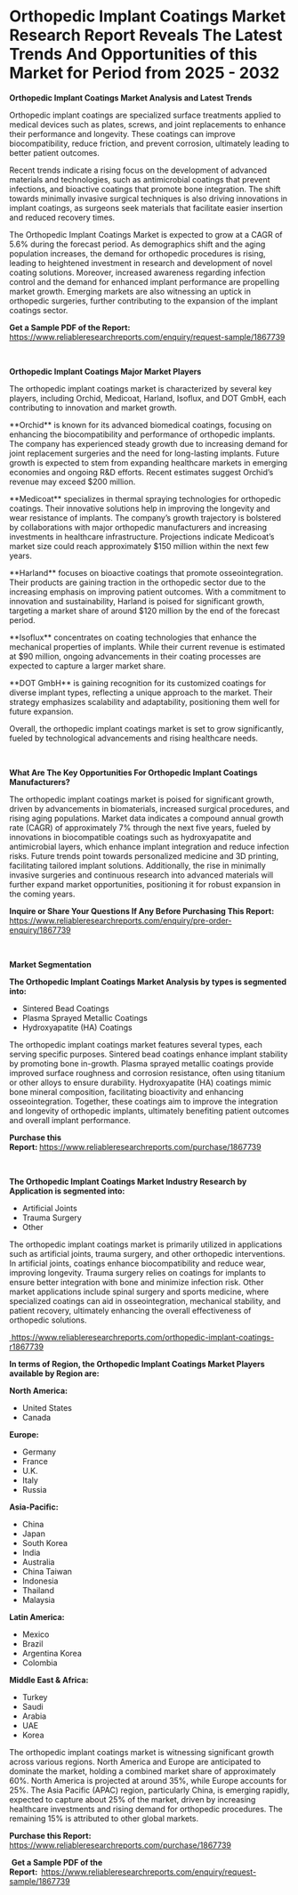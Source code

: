 <p><h1>Orthopedic Implant Coatings Market Research Report Reveals The Latest Trends And Opportunities of this Market for Period from 2025 - 2032</h1></p><p><strong>Orthopedic Implant Coatings Market Analysis and Latest Trends</strong></p>
<p><p>Orthopedic implant coatings are specialized surface treatments applied to medical devices such as plates, screws, and joint replacements to enhance their performance and longevity. These coatings can improve biocompatibility, reduce friction, and prevent corrosion, ultimately leading to better patient outcomes. </p><p>Recent trends indicate a rising focus on the development of advanced materials and technologies, such as antimicrobial coatings that prevent infections, and bioactive coatings that promote bone integration. The shift towards minimally invasive surgical techniques is also driving innovations in implant coatings, as surgeons seek materials that facilitate easier insertion and reduced recovery times. </p><p>The Orthopedic Implant Coatings Market is expected to grow at a CAGR of 5.6% during the forecast period. As demographics shift and the aging population increases, the demand for orthopedic procedures is rising, leading to heightened investment in research and development of novel coating solutions. Moreover, increased awareness regarding infection control and the demand for enhanced implant performance are propelling market growth. Emerging markets are also witnessing an uptick in orthopedic surgeries, further contributing to the expansion of the implant coatings sector.</p></p>
<p><strong>Get a Sample PDF of the Report:&nbsp;</strong> <a href="https://www.reliableresearchreports.com/enquiry/request-sample/1867739?utm_campaign=3370&utm_medium=2&utm_source=Github&utm_content=ia&utm_term=19042025&utm_id=orthopedic-implant-coatings">https://www.reliableresearchreports.com/enquiry/request-sample/1867739</a></p>
<p>&nbsp;</p>
<p><strong>Orthopedic Implant Coatings Major Market Players</strong></p>
<p><p>The orthopedic implant coatings market is characterized by several key players, including Orchid, Medicoat, Harland, Isoflux, and DOT GmbH, each contributing to innovation and market growth.</p><p>**Orchid** is known for its advanced biomedical coatings, focusing on enhancing the biocompatibility and performance of orthopedic implants. The company has experienced steady growth due to increasing demand for joint replacement surgeries and the need for long-lasting implants. Future growth is expected to stem from expanding healthcare markets in emerging economies and ongoing R&D efforts. Recent estimates suggest Orchid’s revenue may exceed $200 million.</p><p>**Medicoat** specializes in thermal spraying technologies for orthopedic coatings. Their innovative solutions help in improving the longevity and wear resistance of implants. The company’s growth trajectory is bolstered by collaborations with major orthopedic manufacturers and increasing investments in healthcare infrastructure. Projections indicate Medicoat’s market size could reach approximately $150 million within the next few years.</p><p>**Harland** focuses on bioactive coatings that promote osseointegration. Their products are gaining traction in the orthopedic sector due to the increasing emphasis on improving patient outcomes. With a commitment to innovation and sustainability, Harland is poised for significant growth, targeting a market share of around $120 million by the end of the forecast period.</p><p>**Isoflux** concentrates on coating technologies that enhance the mechanical properties of implants. While their current revenue is estimated at $90 million, ongoing advancements in their coating processes are expected to capture a larger market share.</p><p>**DOT GmbH** is gaining recognition for its customized coatings for diverse implant types, reflecting a unique approach to the market. Their strategy emphasizes scalability and adaptability, positioning them well for future expansion.</p><p>Overall, the orthopedic implant coatings market is set to grow significantly, fueled by technological advancements and rising healthcare needs.</p></p>
<p>&nbsp;</p>
<p><strong>What Are The Key Opportunities For Orthopedic Implant Coatings Manufacturers?</strong></p>
<p><p>The orthopedic implant coatings market is poised for significant growth, driven by advancements in biomaterials, increased surgical procedures, and rising aging populations. Market data indicates a compound annual growth rate (CAGR) of approximately 7% through the next five years, fueled by innovations in biocompatible coatings such as hydroxyapatite and antimicrobial layers, which enhance implant integration and reduce infection risks. Future trends point towards personalized medicine and 3D printing, facilitating tailored implant solutions. Additionally, the rise in minimally invasive surgeries and continuous research into advanced materials will further expand market opportunities, positioning it for robust expansion in the coming years.</p></p>
<p><strong>Inquire or Share Your Questions If Any Before Purchasing This Report:</strong> <a href="https://www.reliableresearchreports.com/enquiry/pre-order-enquiry/1867739?utm_campaign=3370&utm_medium=2&utm_source=Github&utm_content=ia&utm_term=19042025&utm_id=orthopedic-implant-coatings">https://www.reliableresearchreports.com/enquiry/pre-order-enquiry/1867739</a></p>
<p>&nbsp;</p>
<p><strong>Market Segmentation</strong></p>
<p><strong>The Orthopedic Implant Coatings Market Analysis by types is segmented into:</strong></p>
<p><ul><li>Sintered Bead Coatings</li><li>Plasma Sprayed Metallic Coatings</li><li>Hydroxyapatite (HA) Coatings</li></ul></p>
<p><p>The orthopedic implant coatings market features several types, each serving specific purposes. Sintered bead coatings enhance implant stability by promoting bone in-growth. Plasma sprayed metallic coatings provide improved surface roughness and corrosion resistance, often using titanium or other alloys to ensure durability. Hydroxyapatite (HA) coatings mimic bone mineral composition, facilitating bioactivity and enhancing osseointegration. Together, these coatings aim to improve the integration and longevity of orthopedic implants, ultimately benefiting patient outcomes and overall implant performance.</p></p>
<p><strong>Purchase this Report:&nbsp;</strong><a href="https://www.reliableresearchreports.com/purchase/1867739?utm_campaign=3370&utm_medium=2&utm_source=Github&utm_content=ia&utm_term=19042025&utm_id=orthopedic-implant-coatings">https://www.reliableresearchreports.com/purchase/1867739</a></p>
<p>&nbsp;</p>
<p><strong>The Orthopedic Implant Coatings Market Industry Research by Application is segmented into:</strong></p>
<p><ul><li>Artificial Joints</li><li>Trauma Surgery</li><li>Other</li></ul></p>
<p><p>The orthopedic implant coatings market is primarily utilized in applications such as artificial joints, trauma surgery, and other orthopedic interventions. In artificial joints, coatings enhance biocompatibility and reduce wear, improving longevity. Trauma surgery relies on coatings for implants to ensure better integration with bone and minimize infection risk. Other market applications include spinal surgery and sports medicine, where specialized coatings can aid in osseointegration, mechanical stability, and patient recovery, ultimately enhancing the overall effectiveness of orthopedic solutions.</p></p>
<p><a href="https://www.reliableresearchreports.com/orthopedic-implant-coatings-r1867739?utm_campaign=3370&utm_medium=2&utm_source=Github&utm_content=ia&utm_term=19042025&utm_id=orthopedic-implant-coatings">&nbsp;https://www.reliableresearchreports.com/orthopedic-implant-coatings-r1867739</a></p>
<p><strong>In terms of Region, the Orthopedic Implant Coatings Market Players available by Region are:</strong></p>
<p>
    <p> <strong> North America: </strong>
        <ul>
            <li>United States</li>
            <li>Canada</li>
        </ul>
        </p> 
    <p> <strong> Europe: </strong>
        <ul>
            <li>Germany</li>
            <li>France</li>
            <li>U.K.</li>
            <li>Italy</li>
            <li>Russia</li>
        </ul>
        </p> 
    <p> <strong> Asia-Pacific: </strong>
        <ul>
            <li>China</li>
            <li>Japan</li>
            <li>South Korea</li>
            <li>India</li>
            <li>Australia</li>
            <li>China Taiwan</li>
            <li>Indonesia</li>
            <li>Thailand</li>
            <li>Malaysia</li>
        </ul>
        </p> 
    <p> <strong> Latin America: </strong>
        <ul>
            <li>Mexico</li>
            <li>Brazil</li>
            <li>Argentina Korea</li>
            <li>Colombia</li>
        </ul>
        </p> 
    <p> <strong> Middle East & Africa: </strong>
        <ul>
            <li>Turkey</li>
            <li>Saudi</li>
            <li>Arabia</li>
            <li>UAE</li>
            <li>Korea</li>
        </ul>
    </p>
    </p>
<p><p>The orthopedic implant coatings market is witnessing significant growth across various regions. North America and Europe are anticipated to dominate the market, holding a combined market share of approximately 60%. North America is projected at around 35%, while Europe accounts for 25%. The Asia Pacific (APAC) region, particularly China, is emerging rapidly, expected to capture about 25% of the market, driven by increasing healthcare investments and rising demand for orthopedic procedures. The remaining 15% is attributed to other global markets.</p></p>
<p><strong>Purchase this Report: </strong><a href="https://www.reliableresearchreports.com/purchase/1867739?utm_campaign=3370&utm_medium=2&utm_source=Github&utm_content=ia&utm_term=19042025&utm_id=orthopedic-implant-coatings">https://www.reliableresearchreports.com/purchase/1867739</a></p>
<p>&nbsp;<strong>Get a Sample PDF of the Report:&nbsp;&nbsp;</strong><a href="https://www.reliableresearchreports.com/enquiry/request-sample/1867739?utm_campaign=3370&utm_medium=2&utm_source=Github&utm_content=ia&utm_term=19042025&utm_id=orthopedic-implant-coatings">https://www.reliableresearchreports.com/enquiry/request-sample/1867739</a></p>
<p><strong></strong></p>
<p><p></p><p></p><p></p></p>